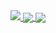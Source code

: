 <a href="https://github.com/deadly">
  <img src="https://komarev.com/ghpvc/?username=deadly&color=blueviolet" />
</a>
<a href="https://github.com/deadly/valorant-agent-yoinker">
  <img align="center" src="https://github-readme-stats.vercel.app/api/pin/?username=deadly&repo=valorant-agent-yoinker&theme=radical" />
</a>
<a href="https://github.com/deadly/valorant-stream-yoinker">
  <img align="center" src="https://github-readme-stats.vercel.app/api/pin/?username=deadly&repo=valorant-stream-yoinker&theme=radical" />
</a>
